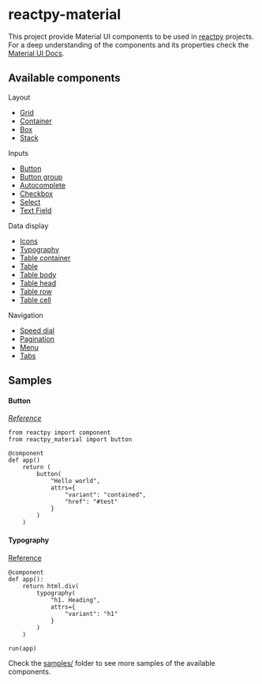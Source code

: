 
# reactpy-material

This project provide Material UI components to be used in [reactpy](https://github.com/reactive-python/reactpy) projects. 
For a deep understanding of the components and its properties check the [Material UI Docs](https://mui.com/material-ui/getting-started/).

## Available components

Layout
- [Grid](https://mui.com/material-ui/react-grid/)
- [Container](https://mui.com/material-ui/react-container/)
- [Box](https://mui.com/material-ui/react-box/)
- [Stack](https://mui.com/material-ui/react-stack/)

Inputs
- [Button](https://mui.com/material-ui/react-button/)
- [Button group](https://mui.com/material-ui/react-button-group/)
- [Autocomplete](https://mui.com/material-ui/react-autocomplete/)
- [Checkbox](https://mui.com/material-ui/react-checkbox/)
- [Select](https://mui.com/material-ui/react-select/)
- [Text Field](https://mui.com/material-ui/react-text-field/)

Data display
- [Icons](https://mui.com/material-ui/icons/)
- [Typography](https://mui.com/material-ui/react-typography/)
- [Table container](https://mui.com/material-ui/react-table/)
- [Table](https://mui.com/material-ui/react-table/)
- [Table body](https://mui.com/material-ui/react-table/)
- [Table head](https://mui.com/material-ui/react-table/)
- [Table row](https://mui.com/material-ui/react-table/)
- [Table cell](https://mui.com/material-ui/react-table/)

Navigation
- [Speed dial](https://mui.com/material-ui/react-speed-dial/)
- [Pagination](https://mui.com/material-ui/react-pagination/)
- [Menu](https://mui.com/material-ui/react-menu/)
- [Tabs](https://mui.com/material-ui/react-tabs/)

## Samples

#### Button
[*Reference*](https://mui.com/material-ui/react-button/)
```
from reactpy import component
from reactpy_material import button

@component
def app()
    return ( 
        button(
            "Hello world", 
            attrs={
                "variant": "contained", 
                "href": "#test"
            }
        )
    )
```

#### Typography
[Reference](https://mui.com/material-ui/react-typography/)
```
@component
def app():
    return html.div(
        typography(
            "h1. Heading",
            attrs={
                "variant": "h1"
            }
        )
    )

run(app)
```

Check the [samples/](https://github.com/williamneto/reactpy-material/tree/main/samples) folder to see more samples of the available components.
